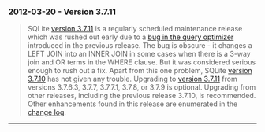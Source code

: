### 2012\-03\-20 \- Version 3\.7\.11


> SQLite [version 3\.7\.11](releaselog/3_7_11.html) is a regularly scheduled maintenance release
>  which was rushed out early due to a
>  [bug in the query optimizer](https://www.sqlite.org/src/info/b7c8682cc1)
>  introduced in the previous release. The bug is obscure \- it changes
>  a LEFT JOIN into an INNER JOIN in some cases when there is a 3\-way join
>  and OR terms in the WHERE clause. But it was considered serious enough to
>  rush out a fix. Apart from this one problem, SQLite [version 3\.7\.10](releaselog/3_7_10.html) has
>  not given any trouble. Upgrading to [version 3\.7\.11](releaselog/3_7_11.html) from versions
>  3\.7\.6\.3, 3\.7\.7, 3\.7\.7\.1, 3\.7\.8, or 3\.7\.9 is
>  optional. Upgrading from other releases, including the previous release
>  3\.7\.10, is recommended.
>  Other enhancements found in this release are enumerated in the
>  [change log](releaselog/3_7_11.html).



---

